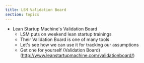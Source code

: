 ```yaml
---
title: LSM Validation Board
section: topics
---
```

* Lean Startup Machine's Validation Board
	* LSM puts on weekend lean startup trainings
	* Their Validation Board is one of many tools
	* Let's see how we can use it for tracking our assumptions
	* Get one for yourself (Validation Board)(http://www.leanstartupmachine.com/validationboard/)

